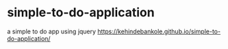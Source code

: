 # simple-to-do-application
a simple to do app using jquery
https://kehindebankole.github.io/simple-to-do-application/

